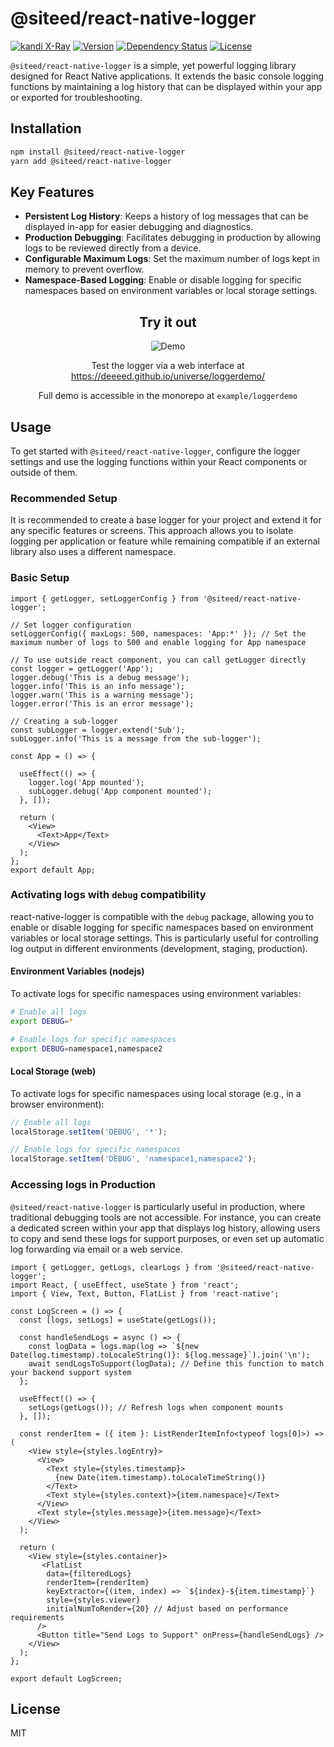 # @siteed/react-native-logger
[![kandi X-Ray](https://kandi.openweaver.com/badges/xray.svg)](https://kandi.openweaver.com/typescript/siteed/react-native-logger)
[![Version](https://img.shields.io/npm/v/@siteed/react-native-logger.svg)](https://www.npmjs.com/package/@siteed/react-native-logger)
[![Dependency Status](https://img.shields.io/npm/dt/@siteed/react-native-logger.svg)](https://www.npmjs.com/package/@siteed/react-native-logger)
[![License](https://img.shields.io/npm/l/@siteed/react-native-logger.svg)](https://www.npmjs.com/package/@siteed/react-native-logger)

`@siteed/react-native-logger` is a simple, yet powerful logging library designed for React Native applications. It extends the basic console logging functions by maintaining a log history that can be displayed within your app or exported for troubleshooting.


## Installation

```sh
npm install @siteed/react-native-logger
yarn add @siteed/react-native-logger
```

## Key Features

- **Persistent Log History**: Keeps a history of log messages that can be displayed in-app for easier debugging and diagnostics.
- **Production Debugging**: Facilitates debugging in production by allowing logs to be reviewed directly from a device.
- **Configurable Maximum Logs**: Set the maximum number of logs kept in memory to prevent overflow.
- **Namespace-Based Logging**: Enable or disable logging for specific namespaces based on environment variables or local storage settings.

<div align="center">
  <h2>Try it out</h2>
  <img src="../../docs/loggerdemo.gif" alt="Demo"/>
  <p>Test the logger via a web interface at <a href="https://deeeed.github.io/universe/loggerdemo/">https://deeeed.github.io/universe/loggerdemo/</a></p>
  <p>Full demo is accessible in the monorepo at <code>example/loggerdemo</code></p>
</div>


## Usage

To get started with `@siteed/react-native-logger`, configure the logger settings and use the logging functions within your React components or outside of them.

### Recommended Setup

It is recommended to create a base logger for your project and extend it for any specific features or screens. This approach allows you to isolate logging per application or feature while remaining compatible if an external library also uses a different namespace.

### Basic Setup

```tsx
import { getLogger, setLoggerConfig } from '@siteed/react-native-logger';

// Set logger configuration
setLoggerConfig({ maxLogs: 500, namespaces: 'App:*' }); // Set the maximum number of logs to 500 and enable logging for App namespace

// To use outside react component, you can call getLogger directly
const logger = getLogger('App');
logger.debug('This is a debug message');
logger.info('This is an info message');
logger.warn('This is a warning message');
logger.error('This is an error message');

// Creating a sub-logger
const subLogger = logger.extend('Sub');
subLogger.info('This is a message from the sub-logger');

const App = () => {

  useEffect(() => {
    logger.log('App mounted');
    subLogger.debug('App component mounted');
  }, []);

  return (
    <View>
      <Text>App</Text>
    </View>
  );
};
export default App;
```

### Activating logs with `debug` compatibility

react-native-logger is compatible with the `debug` package, allowing you to enable or disable logging for specific namespaces based on environment variables or local storage settings. This is particularly useful for controlling log output in different environments (development, staging, production).

#### Environment Variables (nodejs)

To activate logs for specific namespaces using environment variables:

```sh
# Enable all logs
export DEBUG=*

# Enable logs for specific namespaces
export DEBUG=namespace1,namespace2
```

#### Local Storage (web)

To activate logs for specific namespaces using local storage (e.g., in a browser environment):

```js
// Enable all logs
localStorage.setItem('DEBUG', '*');

// Enable logs for specific namespaces
localStorage.setItem('DEBUG', 'namespace1,namespace2');
```

### Accessing logs in Production

`@siteed/react-native-logger` is particularly useful in production, where traditional debugging tools are not accessible. For instance, you can create a dedicated screen within your app that displays log history, allowing users to copy and send these logs for support purposes, or even set up automatic log forwarding via email or a web service.

```tsx
import { getLogger, getLogs, clearLogs } from '@siteed/react-native-logger';
import React, { useEffect, useState } from 'react';
import { View, Text, Button, FlatList } from 'react-native';

const LogScreen = () => {
  const [logs, setLogs] = useState(getLogs());

  const handleSendLogs = async () => {
    const logData = logs.map(log => `${new Date(log.timestamp).toLocaleString()}: ${log.message}`).join('\n');
    await sendLogsToSupport(logData); // Define this function to match your backend support system
  };

  useEffect(() => {
    setLogs(getLogs()); // Refresh logs when component mounts
  }, []);

  const renderItem = ({ item }: ListRenderItemInfo<typeof logs[0]>) => (
    <View style={styles.logEntry}>
      <View>
        <Text style={styles.timestamp}>
          {new Date(item.timestamp).toLocaleTimeString()}
        </Text>
        <Text style={styles.context}>{item.namespace}</Text>
      </View>
      <Text style={styles.message}>{item.message}</Text>
    </View>
  );

  return (
    <View style={styles.container}>
       <FlatList
        data={filteredLogs}
        renderItem={renderItem}
        keyExtractor={(item, index) => `${index}-${item.timestamp}`}
        style={styles.viewer}
        initialNumToRender={20} // Adjust based on performance requirements
      />
      <Button title="Send Logs to Support" onPress={handleSendLogs} />
    </View>
  );
};

export default LogScreen;
```

## License

MIT

